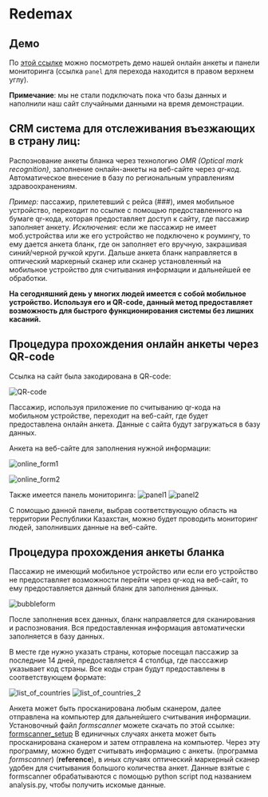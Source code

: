 # Redemax

## Демо
По [этой ссылке](https://anuartb.github.io/crm-alem-hackathon/) можно посмотреть демо нашей онлайн анкеты и панели мониторинга (ссылка `panel` для перехода находится в правом верхнем углу).  

**Примечание**: мы не стали подключать пока что базы данных и наполнили наш сайт случайными данными на время демонстрации.

## CRM система для отслеживания въезжающих в страну лиц:
Распознование анкеты бланка через технологию *OMR (Optical mark recognition)*, заполнение онлайн-анкеты на веб-сайте через *qr-код*. 
Автоматическое внесение в базу по региональным управлениям здравоохранениям.

*Пример:* пассажир, прилетевший с рейса (###), имея мобильное устройство, переходит по ссылке с помощью предоставленного на бумаге qr-кода, которая предоставляет доступ к сайту, где пассажир заполняет анкету. 
*Исключения:* если же пассажир не имеет моб.устройства или же его устройство не подключено к роумингу, то ему дается анкета бланк, где он заполняет его вручную, закрашивая синий/черной ручкой круги. Дальше анкета бланк направляется в оптический маркерный сканер или сканер установленный на мобильное устройство для считывания информации и дальнейшей ее обработки.

**На сегодняшний день у многих людей имеется с собой мобильное устройство. Используя его и QR-code, данный метод предоставляет возможность для быстрого функционирования системы без лишних касаний.**

## Процедура прохождения онлайн анкеты через QR-code

Ссылка на сайт была закодирована в QR-code:

![QR-code](https://github.com/AnuarTB/crm-alem-hackathon/blob/master/qr-code.png)

Пассажир, используя приложение по считыванию qr-кода на мобильном устройстве, переходит на веб-сайт, где будет предоставлена онлайн анкета. Данные с сайта будут загружаться в базу данных.

Анкета на веб-сайте для заполнения нужной информации:

![online_form1](https://github.com/AnuarTB/crm-alem-hackathon/blob/master/online_form1.png)

![online_form2](https://github.com/AnuarTB/crm-alem-hackathon/blob/master/online_form2.png)

Также имеется панель мониторинга:
![panel1](https://github.com/AnuarTB/crm-alem-hackathon/blob/master/panel1.png)
![panel2](https://github.com/AnuarTB/crm-alem-hackathon/blob/master/panel2.png)

С помощью данной панели, выбрав соответствующую область на территории Республики Казахстан, можно будет проводить мониторинг людей, заполнивших данные на веб-сайте.

## Процедура прохождения анкеты бланка
Пассажир не имеющий мобильное устройство или если его устройство не предоставляет возможности перейти через qr-код на веб-сайт, то ему предоставляется данный бланк для заполнения данных. 

![bubbleform](https://github.com/AnuarTB/crm-alem-hackathon/blob/master/new_blank.jpg)

После заполнения всех данных, бланк направляется для сканирования и распознования. Вся предоставленная информация автоматически заполняется в базу данных.

В месте где нужно указать страны, которые посещал пассажир за последние  14 дней, предоставляется 4 столбца, где пасссажир указывает код страны. Все коды стран будут предоставлены в соответствующем формате:

![list_of_countries](https://github.com/AnuarTB/crm-alem-hackathon/blob/master/list_of_countries.png)
![list_of_countries_2](https://github.com/AnuarTB/crm-alem-hackathon/blob/master/list_of_countries_2.png)

Анкета может быть просканирована любым сканером, далее отправлена на компьютер для дальнейшего считывания информации.
Установочный файл *formscanner* можете скачать по этой ссылке: [formscanner_setup](https://github.com/AnuarTB/crm-alem-hackathon/blob/master/formscanner-1.1.3-setup.exe)
В единичных случаях анкета может быть просканирована сканером и затем отправлена на компьютер. Через эту программу, можно будет считывать информацию с анкеты. (программа *formscanner*) (**reference**), в иных случаях оптический маркерный сканер удобен для считывания большого количества анкет. Данные взятые с formscanner обрабатываются с помощью python script под названием analysis.py, чтобы получить искомые данные.
